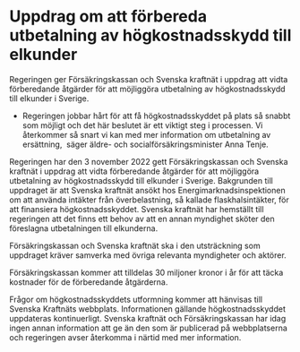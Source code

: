 # Uppdrag om att förbereda utbetalning av högkostnadsskydd till elkunder

Regeringen ger Försäkringskassan och Svenska kraftnät i uppdrag att vidta förberedande åtgärder för att möjliggöra utbetalning av högkostnadsskydd till elkunder i Sverige.

- Regeringen jobbar hårt för att få högkostnadsskyddet på plats så snabbt som möjligt och det här beslutet är ett viktigt steg i processen. Vi återkommer så snart vi kan med mer information om utbetalning av ersättning,  säger äldre- och socialförsäkringsminister Anna Tenje.

Regeringen har den 3 november 2022 gett Försäkringskassan och Svenska kraftnät i uppdrag att vidta förberedande åtgärder för att möjliggöra utbetalning av högkostnadsskydd till elkunder i Sverige. Bakgrunden till uppdraget är att Svenska kraftnät ansökt hos Energimarknadsinspektionen om att använda intäkter från överbelastning, så kallade flaskhalsintäkter, för att finansiera högkostnadsskyddet. Svenska kraftnät har hemställt till regeringen att det finns ett behov av att en annan myndighet sköter den föreslagna utbetalningen till elkunderna.

Försäkringskassan och Svenska kraftnät ska i den utsträckning som uppdraget kräver samverka med övriga relevanta myndigheter och aktörer.

Försäkringskassan kommer att tilldelas 30 miljoner kronor i år för att täcka kostnader för de förberedande åtgärderna.

Frågor om högkostnadsskyddets utformning kommer att hänvisas till Svenska Kraftnäts webbplats. Informationen gällande högkostnadsskyddet uppdateras kontinuerligt. Svenska kraftnät och Försäkringskassan har idag ingen annan information att ge än den som är publicerad på webbplatserna och regeringen avser återkomma i närtid med mer information.
